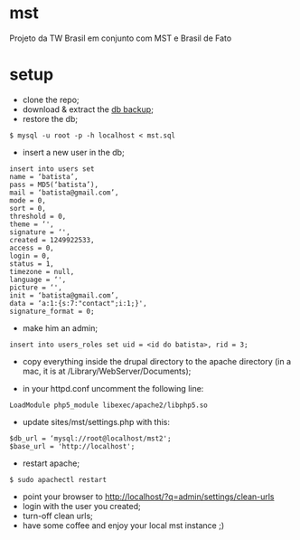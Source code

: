 mst
===

Projeto da TW Brasil em conjunto com MST e Brasil de Fato

# setup

- clone the repo;
- download & extract the [db backup](https://www.dropbox.com/s/rxvsfcf46xp11iu/mst.sql.gz);
- restore the db;

```
$ mysql -u root -p -h localhost < mst.sql
```

- insert a new user in the db;

```
insert into users set 
name = ‘batista’, 
pass = MD5(‘batista’), 
mail = ‘batista@gmail.com’, 
mode = 0, 
sort = 0, 
threshold = 0, 
theme = ‘', 
signature = ‘', 
created = 1249922533, 
access = 0, 
login = 0, 
status = 1, 
timezone = null, 
language = ‘', 
picture = ‘', 
init = ‘batista@gmail.com’, 
data = ‘a:1:{s:7:"contact";i:1;}', 
signature_format = 0;
```

- make him an admin;

```
insert into users_roles set uid = <id do batista>, rid = 3;
```

- copy everything inside the drupal directory to the apache directory (in a mac, it is at /Library/WebServer/Documents);

- in your httpd.conf uncomment the following line: 

```
LoadModule php5_module libexec/apache2/libphp5.so
```

- update sites/mst/settings.php with this:

``` 
$db_url = ‘mysql://root@localhost/mst2';
$base_url = 'http://localhost';
```

- restart apache;

```
$ sudo apachectl restart
```

- point your browser to [http://localhost/?q=admin/settings/clean-urls](http://localhost/?q=admin/settings/clean-urls)
- login with the user you created;
- turn-off clean urls;
- have some coffee and enjoy your local mst instance ;)
